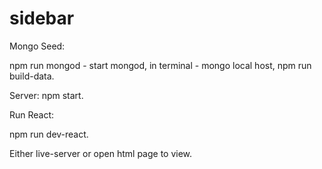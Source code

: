 # sidebar

Mongo Seed:

  npm run mongod - start mongod,
  in terminal - mongo local host,
  npm run build-data.
  
Server: 
  npm start.
  
Run React: 

  npm run dev-react.
  
Either live-server or open html page to view.
